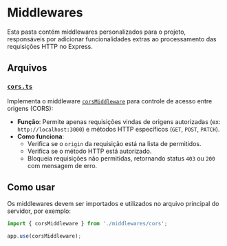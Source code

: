 # Middlewares

Esta pasta contém middlewares personalizados para o projeto, responsáveis por adicionar funcionalidades extras ao processamento das requisições HTTP no Express.

## Arquivos

### [`cors.ts`](Back/Aula5/Atividade/src/middlewares/cors.ts)

Implementa o middleware [`corsMiddleware`](Back/Aula5/Atividade/src/middlewares/cors.ts) para controle de acesso entre origens (CORS):

- **Função**: Permite apenas requisições vindas de origens autorizadas (ex: `http://localhost:3000`) e métodos HTTP específicos (`GET`, `POST`, `PATCH`).
- **Como funciona**:
  - Verifica se o `origin` da requisição está na lista de permitidos.
  - Verifica se o método HTTP está autorizado.
  - Bloqueia requisições não permitidas, retornando status `403` ou `200` com mensagem de erro.

## Como usar

Os middlewares devem ser importados e utilizados no arquivo principal do servidor, por exemplo:

```ts
import { corsMiddleware } from './middlewares/cors';

app.use(corsMiddleware);